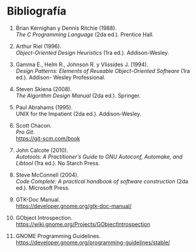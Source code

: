 # Bibliografía

1. <a id="k-r-book"></a>
Brian Kernighan y Dennis Ritchie (1988).<br>
*The C Programming Language* (2da ed.). Prentice Hall.

1. <a id="oop-book"></a>
Arthur Riel (1996).<br>
*Object-Oriented Design Heuristics* (1ra ed.). Addison-Wesley.

1. <a id="design-patterns-book"></a>
Gamma E., Helm R., Johnson R. y Vlissides J. (1994).<br>
*Design Patterns: Elements of Reusable Object-Oriented Software* (1ra ed.). Addison-
Wesley Professional.

1. <a id="algo-book"></a>
Steven Skiena (2008).<br>
*The Algorithm Design Manual* (2da ed.). Springer.

1. <a id="unix-impatient"></a>
Paul Abrahams (1995).<br>
UNIX for the Impatient (2da ed.). Addison-Wesley.

1. <a id="pro-git"></a>
Scott Chacon.<br>
*Pro Git*.<br>
<https://git-scm.com/book>

1. <a id="autotools"></a>
John Calcote (2010).<br>
*Autotools: A Practitioner’s Guide to GNU Autoconf, Automake, and Libtool* (1ra ed.).
No Starch Press.

1. <a id="code-complete"></a>
Steve McConnell (2004).<br>
*Code Complete: A practical handbook of software construction* (2da ed.). Microsoft Press.

1. <a id="gtk-doc"></a>
GTK-Doc Manual.<br>
<https://developer.gnome.org/gtk-doc-manual/>


1. <a id="gobject-introspection"></a>
GObject Introspection.<br>
<https://wiki.gnome.org/Projects/GObjectIntrospection>

1. <a id="gnome-programming-guidelines"></a>
GNOME Programming Guidelines.<br>
<https://developer.gnome.org/programming-guidelines/stable/>